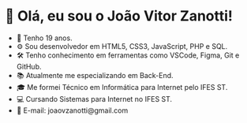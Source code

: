 # 👋 Olá, eu sou o João Vitor Zanotti!
- 🌱 Tenho 19 anos.
- ⚙️ Sou desenvolvedor em HTML5, CSS3, JavaScript, PHP e SQL.
- 🛠️ Tenho conhecimento em ferramentas como VSCode, Figma, Git e GitHub.
- 📚 Atualmente me especializando em Back-End.
- 🎓 Me formei Técnico em Informática para Internet pelo IFES ST.
- 💻 Cursando Sistemas para Internet no IFES ST.
- 📩 E-mail: joaovzanotti<i></i>@gmail.com

<!---
joaozanotti/joaozanotti is a ✨ special ✨ repository because its `README.md` (this file) appears on your GitHub profile.
You can click the Preview link to take a look at your changes.
--->
